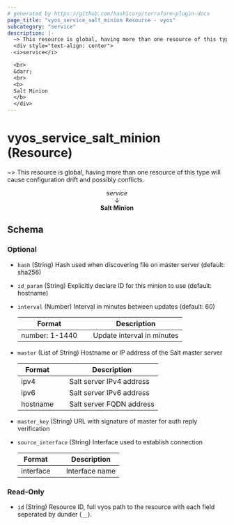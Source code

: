 ```yaml
---
# generated by https://github.com/hashicorp/terraform-plugin-docs
page_title: "vyos_service_salt_minion Resource - vyos"
subcategory: "service"
description: |-
  ~> This resource is global, having more than one resource of this type will cause configuration drift and possibly conflicts.
  <div style="text-align: center">
  <i>service</i>

  <br>
  &darr;
  <br>
  <b>
  Salt Minion
  </b>
  </div>
---
```


# vyos_service_salt_minion (Resource)

~> This resource is global, having more than one resource of this type will cause configuration drift and possibly conflicts.

<div style="text-align: center">
<i>service</i>

<br>
&darr;
<br>
<b>
Salt Minion
</b>
</div>



<!-- schema generated by tfplugindocs -->
## Schema

### Optional

- `hash` (String) Hash used when discovering file on master server (default: sha256)
- `id_param` (String) Explicitly declare ID for this minion to use (default: hostname)
- `interval` (Number) Interval in minutes between updates (default: 60)

    |  Format &emsp; | Description  |
    |----------|---------------|
    |  number: 1-1440  &emsp; |  Update interval in minutes  |
- `master` (List of String) Hostname or IP address of the Salt master server

    |  Format &emsp; | Description  |
    |----------|---------------|
    |  ipv4  &emsp; |  Salt server IPv4 address  |
    |  ipv6  &emsp; |  Salt server IPv6 address  |
    |  hostname  &emsp; |  Salt server FQDN address  |
- `master_key` (String) URL with signature of master for auth reply verification
- `source_interface` (String) Interface used to establish connection

    |  Format &emsp; | Description  |
    |----------|---------------|
    |  interface  &emsp; |  Interface name  |

### Read-Only

- `id` (String) Resource ID, full vyos path to the resource with each field seperated by dunder (`__`).
